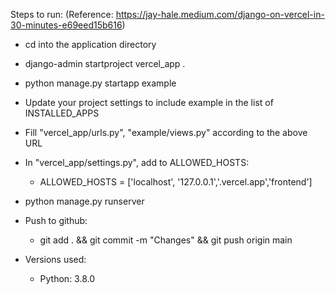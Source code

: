 Steps to run:
(Reference: https://jay-hale.medium.com/django-on-vercel-in-30-minutes-e69eed15b616)

- cd into the application directory
- django-admin startproject vercel_app .
- python manage.py startapp example
- Update your project settings to include example in the list of INSTALLED_APPS
- Fill "vercel_app/urls.py", "example/views.py" according to the above URL
- In "vercel_app/settings.py", add to ALLOWED_HOSTS:
  - ALLOWED_HOSTS = ['localhost', '127.0.0.1','.vercel.app','frontend']
- python manage.py runserver

- Push to github:
  - git add . && git commit -m "Changes" && git push origin main
- Versions used:
  - Python: 3.8.0
